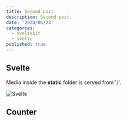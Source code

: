 ```yaml
---
title: Second post
description: Second post.
date: '2024/06/23'
categories:
  - sveltekit
  - svelte
published: true
---
```


<script>
  import Counter from './counter.svelte';
</script>

## Svelte

Media inside the **static** folder is served from '/'.

![Svelte](favicon.png)

## Counter

<Counter />
